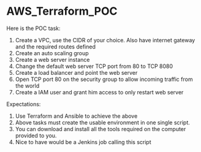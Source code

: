 # AWS_Terraform_POC
Here is the POC task:

1. Create a VPC, use the CIDR of your choice. Also have internet gateway and the required routes
defined
2. Create an auto scaling group
3. Create a web server instance
4. Change the default web server TCP port from 80 to TCP 8080
5. Create a load balancer and point the web server
6. Open TCP port 80 on the security group to allow incoming traffic from the world
7. Create a IAM user and grant him access to only restart web server
   
Expectations:
1. Use Terraform and Ansible to achieve the above
2. Above tasks must create the usable environment in one single script.
3. You can download and install all the tools required on the computer provided to you.
4. Nice to have would be a Jenkins job calling this script
